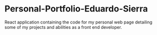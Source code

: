 # Personal-Portfolio-Eduardo-Sierra
React application containing the code for my personal web page detailing some of my projects and abilities as a front end developer.
